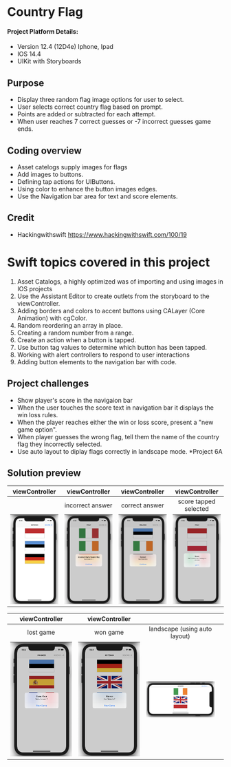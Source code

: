 #  Country Flag
#### Project Platform Details:
* Version 12.4 (12D4e) Iphone, Ipad
* IOS 14.4
* UIKit with Storyboards
## Purpose
* Display three random flag image options for user to select.
* User selects correct country flag based on prompt.
* Points are added or subtracted for each attempt.
* When user reaches 7 correct guesses or -7 incorrect guesses game ends.

## Coding overview
* Asset catelogs supply images for flags 
* Add images to buttons. 
* Defining tap actions for UIButtons.
* Using color to enhance the button images edges.
* Use the Navigation bar area for text and score elements.

## Credit
* Hackingwithswift https://www.hackingwithswift.com/100/19

# Swift topics covered in this project
1. Asset Catalogs, a highly optimized was of importing and using images in IOS projects
2. Use the Assistant Editor to create outlets from the storyboard to the viewController.
3. Adding borders and colors to accent buttons using CALayer (Core Animation) with cgColor.
4. Random reordering an array in place.
5. Creating a random number from a range.
6. Create an action when a button is tapped. 
7. Use button tag values to determine which button has been tapped.
8. Working with alert controllers to respond to user interactions
9. Adding button elements to the navigation bar with code.
 
## Project challenges
* Show player's score in the navigaion bar
* When the user touches the score text in navigation bar it displays the win loss rules. 
* When the player reaches either the win or loss score, present a "new game option".
* When player guesses the wrong flag, tell them the name of the country flag they incorrectly selected.
* Use auto layout to diplay flags correctly in landscape mode. *Project 6A  

## Solution preview

| viewController | viewController | viewController | viewController |
| :---------------: | :---------------: | :---------------: | :---------------: |
|                         | incorrect answer | correct answer | score tapped selected |
| <img src="https://github.com/benjkent/Hacking-with-Swift-UIKit-02-CountryFlag/blob/main/screenshots/viewContoller.png"> |    <img src="https://github.com/benjkent/Hacking-with-Swift-UIKit-02-CountryFlag/blob/main/screenshots/AlertController-incorrect.png"> | <img src="https://github.com/benjkent/Hacking-with-Swift-UIKit-02-CountryFlag/blob/main/screenshots/AlertController-Correct.png"> | <img src="https://github.com/benjkent/Hacking-with-Swift-UIKit-02-CountryFlag/blob/main/screenshots/AlertController-Score.png"> |

| viewController | viewController |   |  |
| :------------: | :------------: | :------------:| :-----------: |
| lost game | won game | landscape (using auto layout) | |
| <img src="https://github.com/benjkent/Hacking-with-Swift-UIKit-02-CountryFlag/blob/main/screenshots/AlertController-Loss.png"> | <img src="https://github.com/benjkent/Hacking-with-Swift-UIKit-02-CountryFlag/blob/main/screenshots/AlertController-Winner.png"> | <img src="https://github.com/benjkent/Hacking-with-Swift-UIKit-02-CountryFlag/blob/main/screenshots/landscape.png"> |  | 



